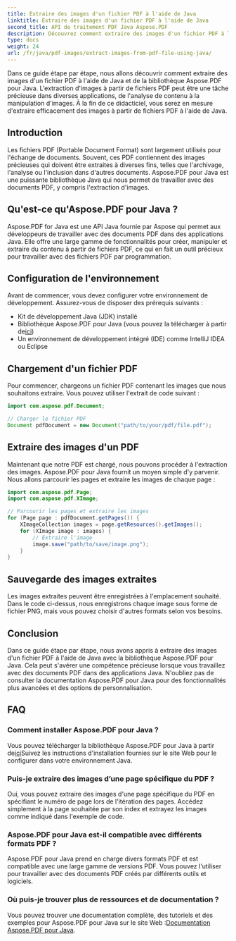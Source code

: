 ```yaml
---
title: Extraire des images d'un fichier PDF à l'aide de Java
linktitle: Extraire des images d'un fichier PDF à l'aide de Java
second_title: API de traitement PDF Java Aspose.PDF
description: Découvrez comment extraire des images d'un fichier PDF à l'aide de Java avec Aspose.PDF pour Java. Guide étape par étape avec code source. Débloquez l'extraction d'images PDF maintenant.
type: docs
weight: 24
url: /fr/java/pdf-images/extract-images-from-pdf-file-using-java/
---
```


Dans ce guide étape par étape, nous allons découvrir comment extraire des images d'un fichier PDF à l'aide de Java et de la bibliothèque Aspose.PDF pour Java. L'extraction d'images à partir de fichiers PDF peut être une tâche précieuse dans diverses applications, de l'analyse de contenu à la manipulation d'images. À la fin de ce didacticiel, vous serez en mesure d'extraire efficacement des images à partir de fichiers PDF à l'aide de Java.

## Introduction

Les fichiers PDF (Portable Document Format) sont largement utilisés pour l'échange de documents. Souvent, ces PDF contiennent des images précieuses qui doivent être extraites à diverses fins, telles que l'archivage, l'analyse ou l'inclusion dans d'autres documents. Aspose.PDF pour Java est une puissante bibliothèque Java qui nous permet de travailler avec des documents PDF, y compris l'extraction d'images.

## Qu'est-ce qu'Aspose.PDF pour Java ?

Aspose.PDF for Java est une API Java fournie par Aspose qui permet aux développeurs de travailler avec des documents PDF dans des applications Java. Elle offre une large gamme de fonctionnalités pour créer, manipuler et extraire du contenu à partir de fichiers PDF, ce qui en fait un outil précieux pour travailler avec des fichiers PDF par programmation.

## Configuration de l'environnement

Avant de commencer, vous devez configurer votre environnement de développement. Assurez-vous de disposer des prérequis suivants :

- Kit de développement Java (JDK) installé
-  Bibliothèque Aspose.PDF pour Java (vous pouvez la télécharger à partir de[ici](https://releases.aspose.com/pdf/java/))
- Un environnement de développement intégré (IDE) comme IntelliJ IDEA ou Eclipse

## Chargement d'un fichier PDF

Pour commencer, chargeons un fichier PDF contenant les images que nous souhaitons extraire. Vous pouvez utiliser l'extrait de code suivant :

```java
import com.aspose.pdf.Document;

// Charger le fichier PDF
Document pdfDocument = new Document("path/to/your/pdf/file.pdf");
```

## Extraire des images d'un PDF

Maintenant que notre PDF est chargé, nous pouvons procéder à l'extraction des images. Aspose.PDF pour Java fournit un moyen simple d'y parvenir. Nous allons parcourir les pages et extraire les images de chaque page :

```java
import com.aspose.pdf.Page;
import com.aspose.pdf.XImage;

// Parcourir les pages et extraire les images
for (Page page : pdfDocument.getPages()) {
    XImageCollection images = page.getResources().getImages();
    for (XImage image : images) {
        // Extraire l'image
        image.save("path/to/save/image.png");
    }
}
```

## Sauvegarde des images extraites

Les images extraites peuvent être enregistrées à l'emplacement souhaité. Dans le code ci-dessus, nous enregistrons chaque image sous forme de fichier PNG, mais vous pouvez choisir d'autres formats selon vos besoins.

## Conclusion

Dans ce guide étape par étape, nous avons appris à extraire des images d'un fichier PDF à l'aide de Java avec la bibliothèque Aspose.PDF pour Java. Cela peut s'avérer une compétence précieuse lorsque vous travaillez avec des documents PDF dans des applications Java. N'oubliez pas de consulter la documentation Aspose.PDF pour Java pour des fonctionnalités plus avancées et des options de personnalisation.

## FAQ

### Comment installer Aspose.PDF pour Java ?

 Vous pouvez télécharger la bibliothèque Aspose.PDF pour Java à partir de[ici](https://releases.aspose.com/pdf/java/)Suivez les instructions d'installation fournies sur le site Web pour le configurer dans votre environnement Java.

### Puis-je extraire des images d’une page spécifique du PDF ?

Oui, vous pouvez extraire des images d'une page spécifique du PDF en spécifiant le numéro de page lors de l'itération des pages. Accédez simplement à la page souhaitée par son index et extrayez les images comme indiqué dans l'exemple de code.

### Aspose.PDF pour Java est-il compatible avec différents formats PDF ?

Aspose.PDF pour Java prend en charge divers formats PDF et est compatible avec une large gamme de versions PDF. Vous pouvez l'utiliser pour travailler avec des documents PDF créés par différents outils et logiciels.

### Où puis-je trouver plus de ressources et de documentation ?

Vous pouvez trouver une documentation complète, des tutoriels et des exemples pour Aspose.PDF pour Java sur le site Web :[Documentation Aspose.PDF pour Java](https://reference.aspose.com/pdf/java/).